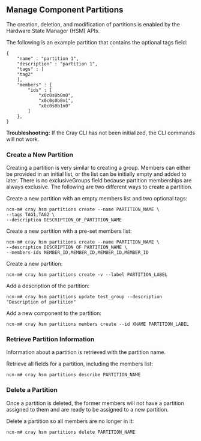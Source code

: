## Manage Component Partitions

The creation, deletion, and modification of partitions is enabled by the Hardware State Manager \(HSM\) APIs.

The following is an example partition that contains the optional tags field:

```screen
{
    "name" : "partition 1",
    "description" : "partition 1",
    "tags" : [
    "tag2"
    ],
    "members" : {
        "ids" : [
            "x0c0s0b0n0",
            "x0c0s0b0n1",
            "x0c0s0b1n0"
        ]
    },
}
```

**Troubleshooting:** If the Cray CLI has not been initialized, the CLI commands will not work.

### Create a New Partition

Creating a partition is very similar to creating a group. Members can either be provided in an initial list, or the list can be initially empty and added to later. There is no exclusiveGroups field because partition memberships are always exclusive. The following are two different ways to create a partition.

Create a new partition with an empty members list and two optional tags:

```screen
ncn-m# cray hsm partitions create --name PARTITION_NAME \
--tags TAG1,TAG2 \
--description DESCRIPTION_OF_PARTITION_NAME
```

Create a new partition with a pre-set members list:

```screen
ncn-m# cray hsm partitions create --name PARTITION_NAME \
--description DESCRIPTION OF PARTITION_NAME \
--members-ids MEMBER_ID,MEMBER_ID,MEMBER_ID,MEMBER_ID
```

Create a new partition:

```screen
ncn-m# cray hsm partitions create -v --label PARTITION_LABEL
```

Add a description of the partition:

```screen
ncn-m# cray hsm partitions update test_group --description "Description of partition"
```

Add a new component to the partition:

```screen
ncn-m# cray hsm partitions members create --id XNAME PARTITION_LABEL
```

### Retrieve Partition Information

Information about a partition is retrieved with the partition name.

Retrieve all fields for a partition, including the members list:

```screen
ncn-m# cray hsm partitions describe PARTITION_NAME
```

### Delete a Partition

Once a partition is deleted, the former members will not have a partition assigned to them and are ready to be assigned to a new partition.

Delete a partition so all members are no longer in it:

```screen
ncn-m# cray hsm partitions delete PARTITION_NAME
```



